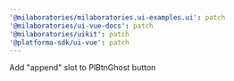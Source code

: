 ```yaml
---
'@milaboratories/milaboratories.ui-examples.ui': patch
'@milaboratories/ui-vue-docs': patch
'@milaboratories/uikit': patch
'@platforma-sdk/ui-vue': patch
---
```


Add "append" slot to PlBtnGhost button
